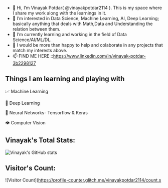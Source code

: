 - 👋 Hi, I’m Vinayak Potdar( @vinayakpotdar2114 ). This is my space where I share my work along with the learnings in it.
- 👀 I’m interested in Data Science, Machine Learning, AI, Deep Learning; basically anything that deals with Math,Data and Understanding the relation between them.
- 🌱 I’m currently learning and working in the field of Data Science/AI/ML/DL.
- 💞️ I would be more than happy to help and colaborate in any projects that match my interests above.
- 📫 FIND ME HERE ::https://www.linkedin.com/in/vinayak-potdar-3b2298127

<!---
vinayakpotdar2114/vinayakpotdar2114 is a ✨ special ✨ repository because its `README.md` (this file) appears on your GitHub profile.
You can click the Preview link to take a look at your changes.
--->

## Things I am learning and playing with

📈 Machine Learning

🤖 Deep Learning

🧠 Neural Networks- Tensorflow & Keras

👁️ Computer Vision

## Vinayak's Total Stats:

![Vinayak's GitHub stats](https://github-readme-stats.vercel.app/api?username=vinayakpotdar2114&show_icons=true&theme=radical)

## Visitor's Count:

![Visitor Count](https://profile-counter.glitch.me/vinayakpotdar2114/count.s
